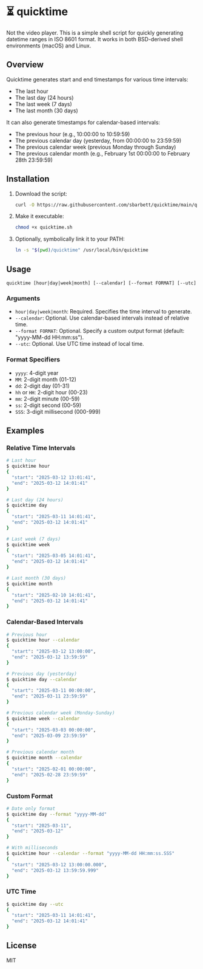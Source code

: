 # ⏳ quicktime

Not the video player. This is a simple shell script for quickly generating datetime ranges in ISO 8601 format. It works in both BSD-derived shell environments (macOS) and Linux.

## Overview

Quicktime generates start and end timestamps for various time intervals:
- The last hour
- The last day (24 hours)
- The last week (7 days)
- The last month (30 days)

It can also generate timestamps for calendar-based intervals:
- The previous hour (e.g., 10:00:00 to 10:59:59)
- The previous calendar day (yesterday, from 00:00:00 to 23:59:59)
- The previous calendar week (previous Monday through Sunday)
- The previous calendar month (e.g., February 1st 00:00:00 to February 28th 23:59:59)

## Installation

1. Download the script:
   ```bash
   curl -O https://raw.githubusercontent.com/sbarbett/quicktime/main/quicktime.sh
   ```

2. Make it executable:
   ```bash
   chmod +x quicktime.sh
   ```

3. Optionally, symbolically link it to your PATH:
   ```bash
   ln -s "$(pwd)/quicktime" /usr/local/bin/quicktime
   ```

## Usage

```
quicktime [hour|day|week|month] [--calendar] [--format FORMAT] [--utc]
```

### Arguments

- `hour|day|week|month`: Required. Specifies the time interval to generate.
- `--calendar`: Optional. Use calendar-based intervals instead of relative time.
- `--format FORMAT`: Optional. Specify a custom output format (default: "yyyy-MM-dd HH:mm:ss").
- `--utc`: Optional. Use UTC time instead of local time.

### Format Specifiers

- `yyyy`: 4-digit year
- `MM`: 2-digit month (01-12)
- `dd`: 2-digit day (01-31)
- `hh` or `HH`: 2-digit hour (00-23)
- `mm`: 2-digit minute (00-59)
- `ss`: 2-digit second (00-59)
- `SSS`: 3-digit millisecond (000-999)

## Examples

### Relative Time Intervals

```bash
# Last hour
$ quicktime hour
{
  "start": "2025-03-12 13:01:41",
  "end": "2025-03-12 14:01:41"
}

# Last day (24 hours)
$ quicktime day
{
  "start": "2025-03-11 14:01:41",
  "end": "2025-03-12 14:01:41"
}

# Last week (7 days)
$ quicktime week
{
  "start": "2025-03-05 14:01:41",
  "end": "2025-03-12 14:01:41"
}

# Last month (30 days)
$ quicktime month
{
  "start": "2025-02-10 14:01:41",
  "end": "2025-03-12 14:01:41"
}
```

### Calendar-Based Intervals

```bash
# Previous hour
$ quicktime hour --calendar
{
  "start": "2025-03-12 13:00:00",
  "end": "2025-03-12 13:59:59"
}

# Previous day (yesterday)
$ quicktime day --calendar
{
  "start": "2025-03-11 00:00:00",
  "end": "2025-03-11 23:59:59"
}

# Previous calendar week (Monday-Sunday)
$ quicktime week --calendar
{
  "start": "2025-03-03 00:00:00",
  "end": "2025-03-09 23:59:59"
}

# Previous calendar month
$ quicktime month --calendar
{
  "start": "2025-02-01 00:00:00",
  "end": "2025-02-28 23:59:59"
}
```

### Custom Format

```bash
# Date only format
$ quicktime day --format "yyyy-MM-dd"
{
  "start": "2025-03-11",
  "end": "2025-03-12"
}

# With milliseconds
$ quicktime hour --calendar --format "yyyy-MM-dd HH:mm:ss.SSS"
{
  "start": "2025-03-12 13:00:00.000",
  "end": "2025-03-12 13:59:59.999"
}
```

### UTC Time

```bash
$ quicktime day --utc
{
  "start": "2025-03-11 14:01:41",
  "end": "2025-03-12 14:01:41"
}
```

## License

MIT
